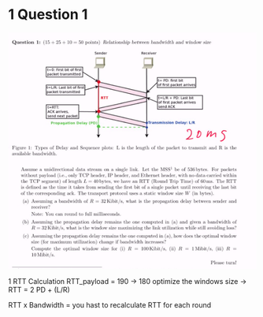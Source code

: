 

# 1 Question 1


![](image/Pasted%20image%2020250225102158.png)

1 RTT Calculation 
RTT_payload = 190  -> 180 
optimize the windows size ->  
RTT = 2 PD + (L/R)


RTT x Bandwidth  = 
you hast to recalculate RTT for each round 






